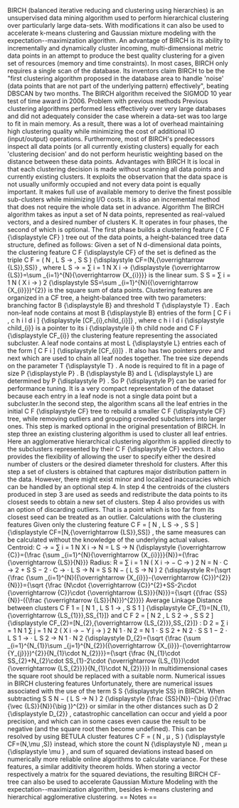 BIRCH (balanced iterative reducing and clustering using hierarchies) is
an unsupervised data mining algorithm used to perform hierarchical
clustering over particularly large data-sets. With modifications it can
also be used to accelerate k-means clustering and Gaussian mixture
modeling with the expectation--maximization algorithm. An advantage of
BIRCH is its ability to incrementally and dynamically cluster incoming,
multi-dimensional metric data points in an attempt to produce the best
quality clustering for a given set of resources (memory and time
constraints). In most cases, BIRCH only requires a single scan of the
database. Its inventors claim BIRCH to be the \"first clustering
algorithm proposed in the database area to handle \'noise\' (data points
that are not part of the underlying pattern) effectively\", beating
DBSCAN by two months. The BIRCH algorithm received the SIGMOD 10 year
test of time award in 2006. Problem with previous methods Previous
clustering algorithms performed less effectively over very large
databases and did not adequately consider the case wherein a data-set
was too large to fit in main memory. As a result, there was a lot of
overhead maintaining high clustering quality while minimizing the cost
of additional IO (input/output) operations. Furthermore, most of
BIRCH\'s predecessors inspect all data points (or all currently existing
clusters) equally for each \'clustering decision\' and do not perform
heuristic weighting based on the distance between these data points.
Advantages with BIRCH It is local in that each clustering decision is
made without scanning all data points and currently existing clusters.
It exploits the observation that the data space is not usually uniformly
occupied and not every data point is equally important. It makes full
use of available memory to derive the finest possible sub-clusters while
minimizing I/O costs. It is also an incremental method that does not
require the whole data set in advance. Algorithm The BIRCH algorithm
takes as input a set of N data points, represented as real-valued
vectors, and a desired number of clusters K. It operates in four phases,
the second of which is optional. The first phase builds a clustering
feature ( C F {\\displaystyle CF} ) tree out of the data points, a
height-balanced tree data structure, defined as follows: Given a set of
N d-dimensional data points, the clustering feature C F {\\displaystyle
CF} of the set is defined as the triple C F = ( N , L S → , S S )
{\\displaystyle CF=(N,{\\overrightarrow {LS}},SS)} , where L S → = ∑ i =
1 N X i → {\\displaystyle {\\overrightarrow {LS}}=\\sum
\_{i=1}\^{N}{\\overrightarrow {X\_{i}}}} is the linear sum. S S = ∑ i =
1 N ( X i → ) 2 {\\displaystyle SS=\\sum \_{i=1}\^{N}({\\overrightarrow
{X\_{i}}})\^{2}} is the square sum of data points. Clustering features
are organized in a CF tree, a height-balanced tree with two parameters:
branching factor B {\\displaystyle B} and threshold T {\\displaystyle T}
. Each non-leaf node contains at most B {\\displaystyle B} entries of
the form \[ C F i , c h i l d i \] {\\displaystyle
\[CF\_{i},child\_{i}\]} , where c h i l d i {\\displaystyle child\_{i}}
is a pointer to its i {\\displaystyle i} th child node and C F i
{\\displaystyle CF\_{i}} the clustering feature representing the
associated subcluster. A leaf node contains at most L {\\displaystyle L}
entries each of the form \[ C F i \] {\\displaystyle \[CF\_{i}\]} . It
also has two pointers prev and next which are used to chain all leaf
nodes together. The tree size depends on the parameter T {\\displaystyle
T} . A node is required to fit in a page of size P {\\displaystyle P} .
B {\\displaystyle B} and L {\\displaystyle L} are determined by P
{\\displaystyle P} . So P {\\displaystyle P} can be varied for
performance tuning. It is a very compact representation of the dataset
because each entry in a leaf node is not a single data point but a
subcluster.In the second step, the algorithm scans all the leaf entries
in the initial C F {\\displaystyle CF} tree to rebuild a smaller C F
{\\displaystyle CF} tree, while removing outliers and grouping crowded
subclusters into larger ones. This step is marked optional in the
original presentation of BIRCH. In step three an existing clustering
algorithm is used to cluster all leaf entries. Here an agglomerative
hierarchical clustering algorithm is applied directly to the subclusters
represented by their C F {\\displaystyle CF} vectors. It also provides
the flexibility of allowing the user to specify either the desired
number of clusters or the desired diameter threshold for clusters. After
this step a set of clusters is obtained that captures major distribution
pattern in the data. However, there might exist minor and localized
inaccuracies which can be handled by an optional step 4. In step 4 the
centroids of the clusters produced in step 3 are used as seeds and
redistribute the data points to its closest seeds to obtain a new set of
clusters. Step 4 also provides us with an option of discarding outliers.
That is a point which is too far from its closest seed can be treated as
an outlier. Calculations with the clustering features Given only the
clustering feature C F = \[ N , L S → , S S \] {\\displaystyle
CF=\[N,{\\overrightarrow {LS}},SS\]} , the same measures can be
calculated without the knowledge of the underlying actual values.
Centroid: C → = ∑ i = 1 N X i → N = L S → N {\\displaystyle
{\\overrightarrow {C}}={\\frac {\\sum \_{i=1}\^{N}{\\overrightarrow
{X\_{i}}}}{N}}={\\frac {\\overrightarrow {LS}}{N}}} Radius: R = ∑ i = 1
N ( X i → − C → ) 2 N = N ⋅ C → 2 + S S − 2 ⋅ C → ⋅ L S → N = S S N − (
L S → N ) 2 {\\displaystyle R={\\sqrt {\\frac {\\sum
\_{i=1}\^{N}({\\overrightarrow {X\_{i}}}-{\\overrightarrow
{C}})\^{2}}{N}}}={\\sqrt {\\frac {N\\cdot {\\overrightarrow
{C}}\^{2}+SS-2\\cdot {\\overrightarrow {C}}\\cdot {\\overrightarrow
{LS}}}{N}}}={\\sqrt {{\\frac {SS}{N}}-({\\frac {\\overrightarrow
{LS}}{N}})\^{2}}}} Average Linkage Distance between clusters C F 1 = \[
N 1 , L S 1 → , S S 1 \] {\\displaystyle
CF\_{1}=\[N\_{1},{\\overrightarrow {LS\_{1}}},SS\_{1}\]} and C F 2 = \[
N 2 , L S 2 → , S S 2 \] {\\displaystyle
CF\_{2}=\[N\_{2},{\\overrightarrow {LS\_{2}}},SS\_{2}\]} : D 2 = ∑ i = 1
N 1 ∑ j = 1 N 2 ( X i → − Y j → ) 2 N 1 ⋅ N 2 = N 1 ⋅ S S 2 + N 2 ⋅ S S
1 − 2 ⋅ L S 1 → ⋅ L S 2 → N 1 ⋅ N 2 {\\displaystyle D\_{2}={\\sqrt
{\\frac {\\sum \_{i=1}\^{N\_{1}}\\sum
\_{j=1}\^{N\_{2}}({\\overrightarrow {X\_{i}}}-{\\overrightarrow
{Y\_{j}}})\^{2}}{N\_{1}\\cdot N\_{2}}}}={\\sqrt {\\frac {N\_{1}\\cdot
SS\_{2}+N\_{2}\\cdot SS\_{1}-2\\cdot {\\overrightarrow {LS\_{1}}}\\cdot
{\\overrightarrow {LS\_{2}}}}{N\_{1}\\cdot N\_{2}}}}} In
multidimensional cases the square root should be replaced with a
suitable norm. Numerical issues in BIRCH clustering features
Unfortunately, there are numerical issues associated with the use of the
term S S {\\displaystyle SS} in BIRCH. When subtracting S S N − ( L S →
N ) 2 {\\displaystyle {\\frac {SS}{N}}-{\\big (}{\\frac {\\vec
{LS}}{N}}{\\big )}\^{2}} or similar in the other distances such as D 2
{\\displaystyle D\_{2}} , catastrophic cancellation can occur and yield
a poor precision, and which can in some cases even cause the result to
be negative (and the square root then become undefined). This can be
resolved by using BETULA cluster features C F = ( N , μ , S )
{\\displaystyle CF=(N,\\mu ,S)} instead, which store the count N
{\\displaystyle N} , mean μ {\\displaystyle \\mu } , and sum of squared
deviations instead based on numerically more reliable online algorithms
to calculate variance. For these features, a similar additivity theorem
holds. When storing a vector respectively a matrix for the squared
deviations, the resulting BIRCH CF-tree can also be used to accelerate
Gaussian Mixture Modeling with the expectation--maximization algorithm,
besides k-means clustering and hierarchical agglomerative clustering. ==
Notes ==
